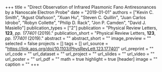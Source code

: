 +++
title = "Direct Observation of Infrared Plasmonic Fano Antiresonances by a Nanoscale Electron Probe"
date = "2019-01-01"
authors = ["Kevin C. Smith", "Agust Olafsson", "Xuan Hu", "Steven C. Quillin", "Juan Carlos Idrobo", "Robyn Collette", "Philip D. Rack", "Jon P. Camden", "David J. Masiello"]
publication_types = ["2"]
publication = "Physical Review Letters, **123**, _pp. 177401_ (2019)."
publication_short = "Physical Review Letters, **123**, _pp. 177401_ (2019)."
abstract = ""
abstract_short = ""
image_preview = ""
selected = false
projects = []
tags = []
url_source = "https://link.aps.org/doi/10.1103/PhysRevLett.123.177401"
url_preprint = ""
url_code = ""
url_dataset = ""
url_project = ""
url_slides = ""
url_video = ""
url_poster = ""
url_pdf = ""
math = true
highlight = true
[header]
image = ""
caption = ""
+++
